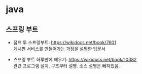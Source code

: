 # java

## 스프링 부트
- 점프 투 스프링부트: <https://wikidocs.net/book/7601><br/>
  게시판 서비스를 만들어가는 과정을 설명한 입문서

- 스프링 부트 하루만에 배우기: <https://wikidocs.net/book/10382><br/>
  관련 프로그램 설치, 구조부터 설명. 소스 설명은 빠져있음.